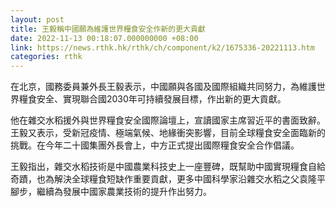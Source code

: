 ```yaml
---
layout: post
title: 王毅稱中國願為維護世界糧食安全作新的更大貢獻
date: 2022-11-13 00:18:07.000000000 +08:00
link: https://news.rthk.hk/rthk/ch/component/k2/1675336-20221113.htm
categories: rthk
---
```


在北京，國務委員兼外長王毅表示，中國願與各國及國際組織共同努力，為維護世界糧食安全、實現聯合國2030年可持續發展目標，作出新的更大貢獻。

他在雜交水稻援外與世界糧食安全國際論壇上，宣讀國家主席習近平的書面致辭。王毅又表示，受新冠疫情、極端氣候、地緣衝突影響，目前全球糧食安全面臨新的挑戰。在今年二十國集團外長會上，中方正式提出國際糧食安全合作倡議。

王毅指出，雜交水稻技術是中國農業科技史上一座豐碑，既幫助中國實現糧食自給奇蹟，也為解決全球糧食短缺作重要貢獻，更多中國科學家沿雜交水稻之父袁隆平腳步，繼續為發展中國家農業技術的提升作出努力。
